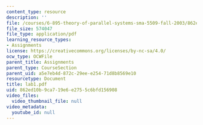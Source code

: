 ```yaml
---
content_type: resource
description: ''
file: /courses/6-895-theory-of-parallel-systems-sma-5509-fall-2003/862ed10b9ca719e6e2755c6bfd156908_lab1.pdf
file_size: 574047
file_type: application/pdf
learning_resource_types:
- Assignments
license: https://creativecommons.org/licenses/by-nc-sa/4.0/
ocw_type: OCWFile
parent_title: Assignments
parent_type: CourseSection
parent_uid: a5e7eb4d-872c-29ee-e254-71d8b8569e10
resourcetype: Document
title: lab1.pdf
uid: 862ed10b-9ca7-19e6-e275-5c6bfd156908
video_files:
  video_thumbnail_file: null
video_metadata:
  youtube_id: null
---
```

